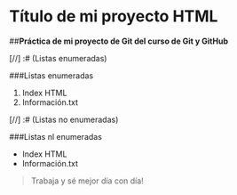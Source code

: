 # Título de mi proyecto HTML
##**Práctica de mi proyecto de Git del curso de Git y GitHub**

[//] :# (Listas enumeradas)  

###Listas enumeradas
1. Index HTML
2. Información.txt

[//] :# (Listas no enumeradas)  

###Listas nl enumeradas
* Index HTML
* Información.txt

>Trabaja y sé mejor día con día!